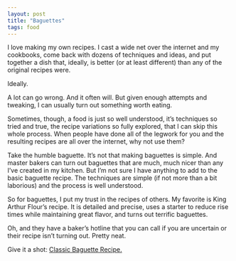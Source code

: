```yaml
---
layout: post
title: "Baguettes"
tags: food
---
```


I love making my own recipes. I cast a wide net over the internet and my cookbooks, come
back with dozens of techniques and ideas, and put together a dish that, ideally, is
better (or at least different) than any of the original recipes were.

Ideally.

A lot can go wrong. And it often will. But given enough attempts and tweaking, I can
usually turn out something worth eating.

Sometimes, though, a food is just so well understood, it’s techniques so tried and
true, the recipe variations so fully explored, that I can skip this whole process. When
people have done all of the legwork for you and the resulting recipes are all over the
internet, why not use them?

Take the humble baguette. It’s not that making baguettes is simple. And master bakers can
turn out baguettes that are much, much nicer than any I’ve created in my kitchen. But
I’m not sure I have anything to add to the basic baguette recipe. The techniques are
simple (if not more than a bit laborious) and the process is well understood.

So for baguettes, I put my trust in the recipes of others. My favorite is King Arthur
Flour’s recipe. It is detailed and precise, uses a starter to reduce rise times while
maintaining great flavor, and turns out terrific baguettes.

Oh, and they have a baker’s hotline that you can call if you are uncertain or their recipe
isn’t turning out. Pretty neat.

Give it a shot: [Classic Baguette Recipe.](http://www.kingarthurflour.com/recipes/classic-baguettes-and-stuffed-baguettes-recipe)